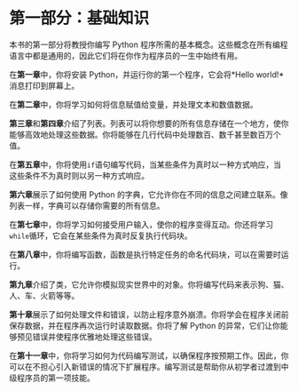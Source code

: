 # 第一部分：基础知识

本书的第一部分将教授你编写 Python 程序所需的基本概念。这些概念在所有编程语言中都是通用的，因此它们将在你作为程序员的一生中始终有用。

在**第一章**中，你将安装 Python，并运行你的第一个程序，它会将*Hello world!*消息打印到屏幕上。

在**第二章**中，你将学习如何将信息赋值给变量，并处理文本和数值数据。

**第三章**和**第四章**介绍了列表。列表可以将你想要的所有信息存储在一个地方，使你能够高效地处理这些数据。你将能够在几行代码中处理数百、数千甚至数百万个值。

在**第五章**中，你将使用`if`语句编写代码，当某些条件为真时以一种方式响应，当这些条件不为真时则以另一种方式响应。

**第六章**展示了如何使用 Python 的字典，它允许你在不同的信息之间建立联系。像列表一样，字典可以存储你需要的所有信息。

在**第七章**中，你将学习如何接受用户输入，使你的程序变得互动。你还将学习`while`循环，它会在某些条件为真时反复执行代码块。

在**第八章**中，你将编写函数，函数是执行特定任务的命名代码块，可以在需要时运行。

**第九章**介绍了类，它允许你模拟现实世界中的对象。你将编写代码来表示狗、猫、人、车、火箭等等。

**第十章**展示了如何处理文件和错误，以防止程序意外崩溃。你将学会在程序关闭前保存数据，并在程序再次运行时读取数据。你将了解 Python 的异常，它们让你能够预见错误并使程序优雅地处理这些错误。

在**第十一章**中，你将学习如何为代码编写测试，以确保程序按预期工作。因此，你可以在不担心引入新错误的情况下扩展程序。编写测试是帮助你从初学者过渡到中级程序员的第一项技能。

